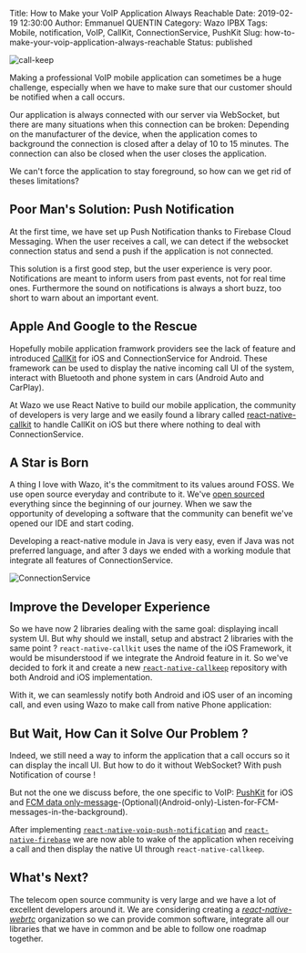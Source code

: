 Title: How to Make your VoIP Application Always Reachable
Date: 2019-02-19 12:30:00
Author: Emmanuel QUENTIN
Category: Wazo IPBX
Tags: Mobile, notification, VoIP, CallKit, ConnectionService, PushKit
Slug: how-to-make-your-voip-application-always-reachable
Status: published

![call-keep](https://user-images.githubusercontent.com/2076632/54532019-213ddf80-495d-11e9-85ee-7d2aa38a3fe9.gif)


Making a professional VoIP mobile application can sometimes be a huge challenge, especially when we have to make sure that our customer should be  notified when a call occurs.

Our application is always connected with our server via WebSocket, but there are many situations when this connection can be broken: Depending on the manufacturer of the device, when the application comes to background the connection is closed after a delay of 10 to 15 minutes. The connection can also be closed when the user closes the application.

We can't force the application to stay foreground, so how can we get rid of theses limitations?

## Poor Man's Solution: Push Notification

At the first time, we have set up Push Notification thanks to Firebase Cloud Messaging. When the user receives a call, we can detect if the websocket connection status and send a push if the application is not connected.

This solution is a first good step, but the user experience is very poor. Notifications are meant to inform users from past events, not for real time ones. Furthermore the sound on notifications is always a short buzz, too short to warn about an important event.

## Apple And Google to the Rescue

Hopefully mobile application framwork providers see the lack of feature and introduced [CallKit](https://developer.apple.com/videos/play/wwdc2016/230/) for iOS and ConnectionService for Android. These framework can be used to display the native incoming call UI of the system, interact with Bluetooth and phone system in cars (Android Auto and CarPlay).

At Wazo we use React Native to build our mobile application, the community of developers is very large and we easily found a library called [react-native-callkit](https://github.com/ianlin/react-native-callkit) to handle CallKit on iOS but there where nothing to deal with ConnectionService.

## A Star is Born

A thing I love with Wazo, it's the commitment to its values around FOSS. We use open source everyday and contribute to it. We've [open sourced](https://github.com/wazo-pbx/) everything since the beginning of our journey. When we saw the opportunity of developing a software that the community can benefit we've opened our IDE and start coding.

Developing a react-native module in Java is very easy, even if Java was not preferred language, and after 3 days we ended with a working module that integrate all features of ConnectionService. 

![ConnectionService](https://user-images.githubusercontent.com/2076632/54477272-c7161080-47dc-11e9-939e-f6d1faa49840.png)

## Improve the Developer Experience

So we have now 2 libraries dealing with the same goal: displaying incall system UI. But why should we install, setup and abstract 2 libraries with the same point ? 
`react-native-callkit` uses the name of the iOS Framework, it would be misunderstood if we integrate the Android feature in it. So we've decided to fork it and create a new [`react-native-callkeep`](https://github.com/wazo-pbx/react-native-callkeep) repository with both Android and iOS implementation.

With it, we can seamlessly notify both Android and iOS user of an incoming call, and even using Wazo to make call from native Phone application:

## But Wait, How Can it Solve Our Problem ?

Indeed, we still need a way to inform the application that a call occurs so it can display the incall UI. But how to do it without WebSocket?
With push Notification of course !

But not the one we discuss before, the one specific to VoIP: [PushKit](https://developer.apple.com/documentation/pushkit) for iOS and [FCM data only-message](https://rnfirebase.io/docs/v4.0.x/messaging/receiving-messages#4)-(Optional)(Android-only)-Listen-for-FCM-messages-in-the-background).

After implementing [`react-native-voip-push-notification`](https://github.com/ianlin/react-native-voip-push-notification) and [`react-native-firebase`](https://github.com/invertase/react-native-firebase) we are now able to wake of the application when receiving a call and then display the native UI through `react-native-callkeep`.

## What's Next?

The telecom open source community is very large and we have a lot of excellent developers around it. We are considering creating a [_react-native-webrtc_](https://react-native-webrtc.discourse.group/) organization so we can provide common software, integrate all our libraries that we have in common and be able to follow one roadmap together.
